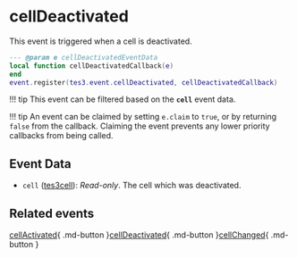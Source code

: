 # cellDeactivated
<div class="search_terms" style="display: none">celldeactivated</div>

<!---
	This file is autogenerated. Do not edit this file manually. Your changes will be ignored.
	More information: https://github.com/MWSE/MWSE/tree/master/docs
-->

This event is triggered when a cell is deactivated.

```lua
--- @param e cellDeactivatedEventData
local function cellDeactivatedCallback(e)
end
event.register(tes3.event.cellDeactivated, cellDeactivatedCallback)
```

!!! tip
	This event can be filtered based on the **`cell`** event data.

!!! tip
	An event can be claimed by setting `e.claim` to `true`, or by returning `false` from the callback. Claiming the event prevents any lower priority callbacks from being called.

## Event Data

* `cell` ([tes3cell](../../types/tes3cell)): *Read-only*. The cell which was deactivated.


## Related events

[cellActivated](../cellActivated/){ .md-button }[cellDeactivated](../cellDeactivated/){ .md-button }[cellChanged](../cellChanged/){ .md-button }

